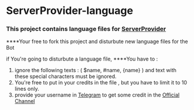 # ServerProvider-language
### This project contains language files for [ServerProvider](t.me/serverproviderbot)


****Your free to fork this project and disturbute new language files for the Bot

if You're going to disturbute a language file, ****You have to :
1. ignore the following texts : ( $name, #name, {name} ) and text with these special characters must be ignored.
2. You're free to put in your credits in the file , but you have to limit it to 10 lines only.
3. provide your username in [Telegram](Telegram.com) to get some credit in the [Official Channel](t.me/ibcorp)
